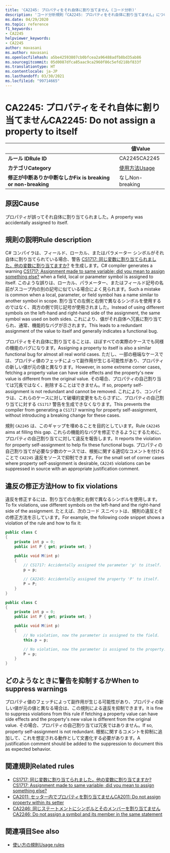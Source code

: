 ```yaml
---
title: 'CA2245: プロパティをそれ自体に割り当てません (コード分析)'
description: 'コード分析規則「CA2245: プロパティをそれ自体に割り当てません」について'
ms.date: 04/29/2020
ms.topic: reference
f1_keywords:
- CA2245
helpviewer_keywords:
- CA2245
author: mavasani
ms.author: mavasani
ms.openlocfilehash: a5be42593807cb0bfcea2a96488adfb8bd35ab86
ms.sourcegitcommit: 05d0087dfca85aac9ca2960f86c5efd218bf833f
ms.translationtype: HT
ms.contentlocale: ja-JP
ms.lasthandoff: 03/30/2021
ms.locfileid: "99714665"
---
```

# <a name="ca2245-do-not-assign-a-property-to-itself"></a><span data-ttu-id="8e4fb-103">CA2245: プロパティをそれ自体に割り当てません</span><span class="sxs-lookup"><span data-stu-id="8e4fb-103">CA2245: Do not assign a property to itself</span></span>

| | <span data-ttu-id="8e4fb-104">値</span><span class="sxs-lookup"><span data-stu-id="8e4fb-104">Value</span></span> |
|-|-|
| <span data-ttu-id="8e4fb-105">**ルール ID**</span><span class="sxs-lookup"><span data-stu-id="8e4fb-105">**Rule ID**</span></span> |<span data-ttu-id="8e4fb-106">CA2245</span><span class="sxs-lookup"><span data-stu-id="8e4fb-106">CA2245</span></span>|
| <span data-ttu-id="8e4fb-107">**カテゴリ**</span><span class="sxs-lookup"><span data-stu-id="8e4fb-107">**Category**</span></span> |[<span data-ttu-id="8e4fb-108">使用方法</span><span class="sxs-lookup"><span data-stu-id="8e4fb-108">Usage</span></span>](usage-warnings.md)|
| <span data-ttu-id="8e4fb-109">**修正が中断ありか中断なしか**</span><span class="sxs-lookup"><span data-stu-id="8e4fb-109">**Fix is breaking or non-breaking**</span></span> |<span data-ttu-id="8e4fb-110">なし</span><span class="sxs-lookup"><span data-stu-id="8e4fb-110">Non-breaking</span></span>|

## <a name="cause"></a><span data-ttu-id="8e4fb-111">原因</span><span class="sxs-lookup"><span data-stu-id="8e4fb-111">Cause</span></span>

<span data-ttu-id="8e4fb-112">プロパティが誤ってそれ自体に割り当てられました。</span><span class="sxs-lookup"><span data-stu-id="8e4fb-112">A property was accidentally assigned to itself.</span></span>

## <a name="rule-description"></a><span data-ttu-id="8e4fb-113">規則の説明</span><span class="sxs-lookup"><span data-stu-id="8e4fb-113">Rule description</span></span>

<span data-ttu-id="8e4fb-114">C# コンパイラは、フィールド、ローカル、またはパラメーター シンボルがそれ自体に割り当てられている場合、警告 [CS1717: 同じ変数に割り当てられました。他の変数に割り当てますか?](../../../csharp/misc/cs1717.md) を生成します。</span><span class="sxs-lookup"><span data-stu-id="8e4fb-114">C# compiler generates a warning [CS1717: Assignment made to same variable; did you mean to assign something else?](../../../csharp/misc/cs1717.md) when a field, local or parameter symbol is assigned to itself.</span></span> <span data-ttu-id="8e4fb-115">このような誤りは、ローカル、パラメーター、またはフィールド記号の名前がスコープ内の別の記号に似ている場合によく見られます。</span><span class="sxs-lookup"><span data-stu-id="8e4fb-115">Such a mistake is common when a local, parameter, or field symbol has a name similar to another symbol in scope.</span></span> <span data-ttu-id="8e4fb-116">割り当ての左側と右側で異なるシンボルを使用するのではなく、両方の側で同じ記号が使用されました。</span><span class="sxs-lookup"><span data-stu-id="8e4fb-116">Instead of using different symbols on the left-hand and right-hand side of the assignment, the same symbol was used on both sides.</span></span> <span data-ttu-id="8e4fb-117">これにより、値がそれ自体へ冗長に割り当てられ、通常、機能的なバグが示されます。</span><span class="sxs-lookup"><span data-stu-id="8e4fb-117">This leads to a redundant assignment of the value to itself and generally indicates a functional bug.</span></span>

<span data-ttu-id="8e4fb-118">プロパティをそれ自体に割り当てることは、ほぼすべての実際のケースでも同様の機能のバグになります。</span><span class="sxs-lookup"><span data-stu-id="8e4fb-118">Assigning a property to itself is also a similar functional bug for almost all real world cases.</span></span> <span data-ttu-id="8e4fb-119">ただし、一部の極端なケースでは、プロパティ値のフェッチによって副作用が生じる可能性があり、プロパティの新しい値が元の値と異なります。</span><span class="sxs-lookup"><span data-stu-id="8e4fb-119">However, in some extreme corner cases, fetching a property value can have side effects and the property's new value is different from the original value.</span></span> <span data-ttu-id="8e4fb-120">その場合、プロパティの自己割り当ては冗長ではなく、削除することはできません。</span><span class="sxs-lookup"><span data-stu-id="8e4fb-120">If so, property self-assignment is not redundant and cannot be removed.</span></span> <span data-ttu-id="8e4fb-121">これにより、コンパイラは、これらのケースに対して破壊的変更をもたらさずに、プロパティの自己割り当てに対する `CS1717` 警告を生成できなくなります。</span><span class="sxs-lookup"><span data-stu-id="8e4fb-121">This prevents the compiler from generating a `CS1717` warning for property self-assignment, without introducing a breaking change for these cases.</span></span>

<span data-ttu-id="8e4fb-122">規則 `CA2245` は、このギャップを埋めることを目的としています。</span><span class="sxs-lookup"><span data-stu-id="8e4fb-122">Rule `CA2245` aims at filling this gap.</span></span> <span data-ttu-id="8e4fb-123">これらの機能的なバグを修正できるようにするために、プロパティの自己割り当てに対して違反を報告します。</span><span class="sxs-lookup"><span data-stu-id="8e4fb-123">It reports the violation for property self-assignment to help fix these functional bugs.</span></span> <span data-ttu-id="8e4fb-124">プロパティの自己割り当てが必要な少数のケースでは、根拠に関する適切なコメントを付けることで `CA2245` 違反をソースで抑制できます。</span><span class="sxs-lookup"><span data-stu-id="8e4fb-124">For the small set of corner cases where property self-assignment is desirable, `CA2245` violations can be suppressed in source with an appropriate justification comment.</span></span>

## <a name="how-to-fix-violations"></a><span data-ttu-id="8e4fb-125">違反の修正方法</span><span class="sxs-lookup"><span data-stu-id="8e4fb-125">How to fix violations</span></span>

<span data-ttu-id="8e4fb-126">違反を修正するには、割り当ての左側と右側で異なるシンボルを使用します。</span><span class="sxs-lookup"><span data-stu-id="8e4fb-126">To fix violations, use different symbols on the left-hand and the right-hand side of the assignment.</span></span> <span data-ttu-id="8e4fb-127">たとえば、次のコード スニペットは、規則の違反とその修正方法を示しています。</span><span class="sxs-lookup"><span data-stu-id="8e4fb-127">For example, the following code snippet shows a violation of the rule and how to fix it:</span></span>

```csharp
public class C
{
    private int p = 0;
    public int P { get; private set; }

    public void M(int p)
    {
        // CS1717: Accidentally assigned the parameter 'p' to itself.
        p = p;

        // CA2245: Accidentally assigned the property 'P' to itself.
        P = P;
    }
}
```

```csharp
public class C
{
    private int p = 0;
    public int P { get; private set; }

    public void M(int p)
    {
        // No violation, now the parameter is assigned to the field.
        this.p = p;

        // No violation, now the parameter is assigned to the property.
        P = p;
    }
}
```

## <a name="when-to-suppress-warnings"></a><span data-ttu-id="8e4fb-128">どのようなときに警告を抑制するか</span><span class="sxs-lookup"><span data-stu-id="8e4fb-128">When to suppress warnings</span></span>

<span data-ttu-id="8e4fb-129">プロパティ値のフェッチによって副作用が生じる可能性があり、プロパティの新しい値が元の値と異なる場合は、この規則による違反を抑制できます。</span><span class="sxs-lookup"><span data-stu-id="8e4fb-129">It is fine to suppress violations from this rule if fetching a property value can have side effects and the property's new value is different from the original value.</span></span> <span data-ttu-id="8e4fb-130">その場合、プロパティの自己割り当ては冗長ではありません。</span><span class="sxs-lookup"><span data-stu-id="8e4fb-130">If so, property self-assignment is not redundant.</span></span> <span data-ttu-id="8e4fb-131">根拠に関するコメントを抑制に追加して、これを想定される動作として文書化する必要があります。</span><span class="sxs-lookup"><span data-stu-id="8e4fb-131">A justification comment should be added to the suppression to document this as expected behavior.</span></span>

## <a name="related-rules"></a><span data-ttu-id="8e4fb-132">関連規則</span><span class="sxs-lookup"><span data-stu-id="8e4fb-132">Related rules</span></span>

- [<span data-ttu-id="8e4fb-133">CS1717: 同じ変数に割り当てられました。他の変数に割り当てますか?</span><span class="sxs-lookup"><span data-stu-id="8e4fb-133">CS1717: Assignment made to same variable; did you mean to assign something else?</span></span>](../../../csharp/misc/cs1717.md)
- [<span data-ttu-id="8e4fb-134">CA2011: セッター内でプロパティを割り当てません</span><span class="sxs-lookup"><span data-stu-id="8e4fb-134">CA2011: Do not assign property within its setter</span></span>](ca2011.md)
- [<span data-ttu-id="8e4fb-135">CA2246: 同じステートメントにシンボルとそのメンバーを割り当てません</span><span class="sxs-lookup"><span data-stu-id="8e4fb-135">CA2246: Do not assign a symbol and its member in the same statement</span></span>](ca2246.md)

## <a name="see-also"></a><span data-ttu-id="8e4fb-136">関連項目</span><span class="sxs-lookup"><span data-stu-id="8e4fb-136">See also</span></span>

- [<span data-ttu-id="8e4fb-137">使い方の規則</span><span class="sxs-lookup"><span data-stu-id="8e4fb-137">Usage rules</span></span>](usage-warnings.md)
